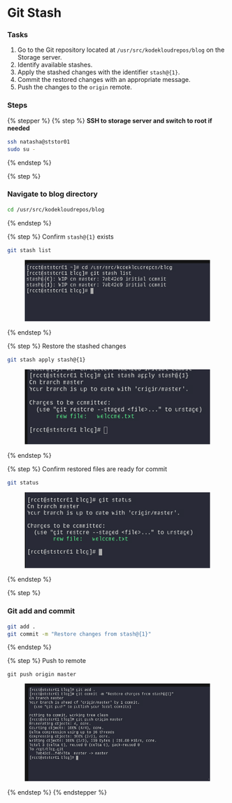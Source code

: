 # Git Stash

### Tasks

1. Go to the Git repository located at `/usr/src/kodekloudrepos/blog` on the Storage server.
2. Identify available stashes.
3. Apply the stashed changes with the identifier `stash@{1}`.
4. Commit the restored changes with an appropriate message.
5. Push the changes to the `origin` remote.

### Steps

{% stepper %}
{% step %}
**SSH to storage server and switch to root if needed**

```bash
ssh natasha@ststor01
sudo su -
```
{% endstep %}

{% step %}
### Navigate to blog directory

```bash
cd /usr/src/kodekloudrepos/blog
```
{% endstep %}

{% step %}
Confirm `stash@{1}` exists

```bash
git stash list
```

<figure><img src="../.gitbook/assets/image.png" alt=""><figcaption></figcaption></figure>
{% endstep %}

{% step %}
Restore the stashed changes

```bash
git stash apply stash@{1}
```

<figure><img src="../.gitbook/assets/image (1).png" alt=""><figcaption></figcaption></figure>
{% endstep %}

{% step %}
Confirm restored files are ready for commit

```bash
git status
```

<figure><img src="../.gitbook/assets/image (2).png" alt=""><figcaption></figcaption></figure>
{% endstep %}

{% step %}
### Git add and commit

```bash
git add .
git commit -m "Restore changes from stash@{1}"
```
{% endstep %}

{% step %}
Push to remote

```
git push origin master
```

<figure><img src="../.gitbook/assets/image (4).png" alt=""><figcaption></figcaption></figure>
{% endstep %}
{% endstepper %}
